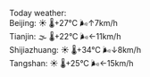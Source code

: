 Today weather:  
Beijing: ☀️   🌡️+27°C 🌬️↑7km/h  
Tianjin: 🌫  🌡️+22°C 🌬️←11km/h  
Shijiazhuang: ☀️   🌡️+34°C 🌬️↓8km/h  
Tangshan: ☀️   🌡️+25°C 🌬️←15km/h  

